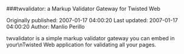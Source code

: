 ###twvalidator: a Markup Validator Gateway for Twisted Web

Originally published: 2007-01-17 04:00:20
Last updated: 2007-01-17 04:00:20
Author: Manlio Perillo

twvalidator is a simple markup validator gateway you can embed in your\nTwisted Web application for validating all your pages.